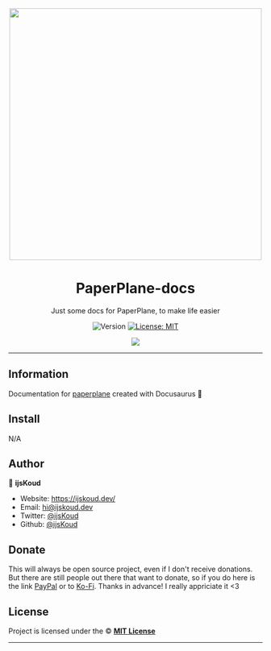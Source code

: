 <div align="center">
    <img src="https://cdn.ijskoud.dev/logo/text.png" width="500px" />
    <h1>PaperPlane-docs</h1>
  
  <p>Just some docs for PaperPlane, to make life easier</p>
  
  <p align="center">
    <img alt="Version" src="https://img.shields.io/badge/version-2.0.0-blue.svg" />
    <a href="/LICENSE" target="_blank">
      <img alt="License: MIT" src="https://img.shields.io/badge/License-MIT-yellow.svg" />
    </a>
  </p>

  <a href="https://ijskoud.dev/discord" target="_blank">
    <img src="https://ijskoud.dev/discord/banner" />
  </a>
</div>

---

## Information

Documentation for [paperplane](https://github.com/ijskoud/paperplane) created with Docusaurus 🦕

## Install

N/A

## Author

👤 **ijsKoud**

-   Website: https://ijskoud.dev/
-   Email: <hi@ijskoud.dev>
-   Twitter: [@ijsKoud](https://ijskoud.dev/twitter)
-   Github: [@ijsKoud](https://github.com/ijsKoud)

## Donate

This will always be open source project, even if I don't receive donations. But there are still people out there that want to donate, so if you do here is the link [PayPal](https://ijskoud.dev/paypal) or to [Ko-Fi](https://ijskoud.dev/kofi). Thanks in advance! I really appriciate it <3

## License

Project is licensed under the © [**MIT License**](/LICENSE)

---
